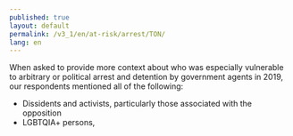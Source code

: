 ```yaml
---
published: true
layout: default
permalink: /v3_1/en/at-risk/arrest/TON/
lang: en
---
```

When asked to provide more context about who was especially vulnerable to arbitrary or political arrest and detention by government agents in 2019, our respondents mentioned all of the following: 

- Dissidents and activists, particularly those associated with the opposition 
- LGBTQIA+ persons,

